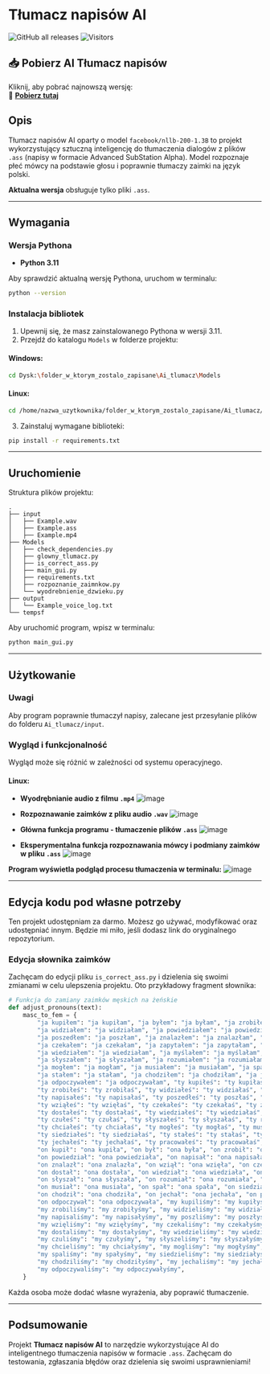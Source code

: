 # Tłumacz napisów AI

![GitHub all releases](https://img.shields.io/github/downloads/MASELKO-95/Tlumacz-napisow-ai/total?style=flat&color=blue)
![Visitors](https://visitor-badge.laobi.icu/badge?page_id=MASELKO-95.Tlumacz-napisow-ai)


## 📥 Pobierz AI Tłumacz napisów

Kliknij, aby pobrać najnowszą wersję:  
🔗 **[Pobierz tutaj](https://github.com/MASELKO-95/Tlumacz-napisow-ai/releases/tag/Ai)**  

## Opis
Tłumacz napisów AI oparty o model `facebook/nllb-200-1.3B` to projekt wykorzystujący sztuczną inteligencję do tłumaczenia dialogów z plików `.ass` (napisy w formacie Advanced SubStation Alpha). Model rozpoznaje płeć mówcy na podstawie głosu i poprawnie tłumaczy zaimki na język polski.

**Aktualna wersja** obsługuje tylko pliki `.ass`.

---

## Wymagania

### Wersja Pythona
- **Python 3.11**

Aby sprawdzić aktualną wersję Pythona, uruchom w terminalu:
```sh
python --version
```

### Instalacja bibliotek

1. Upewnij się, że masz zainstalowanego Pythona w wersji 3.11.
2. Przejdź do katalogu `Models` w folderze projektu:

#### Windows:
```sh
cd Dysk:\folder_w_ktorym_zostalo_zapisane\Ai_tlumacz\Models
```

#### Linux:
```sh
cd /home/nazwa_uzytkownika/folder_w_ktorym_zostalo_zapisane/Ai_tlumacz/Models
```

3. Zainstaluj wymagane biblioteki:
```sh
pip install -r requirements.txt
```

---

## Uruchomienie

Struktura plików projektu:
```
.
├── input
│   ├── Example.wav
│   ├── Example.ass
│   ├── Example.mp4
├── Models
│   ├── check_dependencies.py
│   ├── glowny_tlumacz.py
│   ├── is_correct_ass.py
│   ├── main_gui.py
│   ├── requirements.txt
│   ├── rozpoznanie_zaimnkow.py
│   └── wyodrebnienie_dzwieku.py
├── output
│   └── Example_voice_log.txt
└── tempsf
```

Aby uruchomić program, wpisz w terminalu:
```sh
python main_gui.py
```

---

## Użytkowanie

### Uwagi
Aby program poprawnie tłumaczył napisy, zalecane jest przesyłanie plików do folderu `Ai_tlumacz/input`.

### Wygląd i funkcjonalność
Wygląd może się różnić w zależności od systemu operacyjnego.

#### Linux:
- **Wyodrębnianie audio z filmu `.mp4`**
  ![image](https://github.com/user-attachments/assets/c03c6a58-41eb-4ce2-a743-c53c1088ab7c)

- **Rozpoznawanie zaimków z pliku audio `.wav`**
  ![image](https://github.com/user-attachments/assets/8d3c5820-c8d7-4886-ad7e-a50a311c881b)

- **Główna funkcja programu - tłumaczenie plików `.ass`**
  ![image](https://github.com/user-attachments/assets/1f947924-f36f-40ef-9553-820b2df7abdf)

- **Eksperymentalna funkcja rozpoznawania mówcy i podmiany zaimków w pliku `.ass`**
  ![image](https://github.com/user-attachments/assets/b4bf9c7e-b88f-43a9-b578-e5cce13983b0)

**Program wyświetla podgląd procesu tłumaczenia w terminalu:**
![image](https://github.com/user-attachments/assets/4c743e06-a61d-4648-8768-cccf43ca4584)

---

## Edycja kodu pod własne potrzeby
Ten projekt udostępniam za darmo. Możesz go używać, modyfikować oraz udostępniać innym. Będzie mi miło, jeśli dodasz link do oryginalnego repozytorium.

### Edycja słownika zaimków
Zachęcam do edycji pliku `is_correct_ass.py` i dzielenia się swoimi zmianami w celu ulepszenia projektu. Oto przykładowy fragment słownika:

```python
# Funkcja do zamiany zaimków męskich na żeńskie
def adjust_pronouns(text):
    masc_to_fem = {
        "ja kupiłem": "ja kupiłam", "ja byłem": "ja byłam", "ja zrobiłem": "ja zrobiłam", 
        "ja widziałem": "ja widziałam", "ja powiedziałem": "ja powiedziałam", "ja napisałem": "ja napisałam", 
        "ja poszedłem": "ja poszłam", "ja znalazłem": "ja znalazłam", "ja wziąłem": "ja wzięłam", 
        "ja czekałem": "ja czekałam", "ja zapytałem": "ja zapytałam", "ja dostałem": "ja dostałam", 
        "ja wiedziałem": "ja wiedziałam", "ja myślałem": "ja myślałam", "ja czułem": "ja czułam", 
        "ja słyszałem": "ja słyszałam", "ja rozumiałem": "ja rozumiałam", "ja chciałem": "ja chciałam", 
        "ja mogłem": "ja mogłam", "ja musiałem": "ja musiałam", "ja spałem": "ja spałam", "ja siedziałem": "ja siedziałam", 
        "ja stałem": "ja stałam", "ja chodziłem": "ja chodziłam", "ja jechałem": "ja jechałam", "ja pracowałem": "ja pracowałam", 
        "ja odpoczywałem": "ja odpoczywałam", "ty kupiłeś": "ty kupiłaś", "ty byłeś": "ty byłaś", 
        "ty zrobiłeś": "ty zrobiłaś", "ty widziałeś": "ty widziałaś", "ty powiedziałeś": "ty powiedziałaś", 
        "ty napisałeś": "ty napisałaś", "ty poszedłeś": "ty poszłaś", "ty znalazłeś": "ty znalazłaś", 
        "ty wziąłeś": "ty wzięłaś", "ty czekałeś": "ty czekałaś", "ty zapytałeś": "ty zapytałaś", 
        "ty dostałeś": "ty dostałaś", "ty wiedziałeś": "ty wiedziałaś", "ty myślałeś": "ty myślałaś", 
        "ty czułeś": "ty czułaś", "ty słyszałeś": "ty słyszałaś", "ty rozumiałeś": "ty rozumiałaś", 
        "ty chciałeś": "ty chciałaś", "ty mogłeś": "ty mogłaś", "ty musiałeś": "ty musiałaś", "ty spałeś": "ty spałaś", 
        "ty siedziałeś": "ty siedziałaś", "ty stałeś": "ty stałaś", "ty chodziłeś": "ty chodziłaś", 
        "ty jechałeś": "ty jechałaś", "ty pracowałeś": "ty pracowałaś", "ty odpoczywałeś": "ty odpoczywałaś", 
        "on kupił": "ona kupiła", "on był": "ona była", "on zrobił": "ona zrobiła", "on widział": "ona widziała", 
        "on powiedział": "ona powiedziała", "on napisał": "ona napisała", "on poszedł": "ona poszła", 
        "on znalazł": "ona znalazła", "on wziął": "ona wzięła", "on czekał": "ona czekała", "on zapytał": "ona zapytała", 
        "on dostał": "ona dostała", "on wiedział": "ona wiedziała", "on myślał": "ona myślała", "on czuł": "ona czuła", 
        "on słyszał": "ona słyszała", "on rozumiał": "ona rozumiała", "on chciał": "ona chciała", "on mógł": "ona mogła", 
        "on musiał": "ona musiała", "on spał": "ona spała", "on siedział": "ona siedziała", "on stał": "ona stała", 
        "on chodził": "ona chodziła", "on jechał": "ona jechała", "on pracował": "ona pracowała", 
        "on odpoczywał": "ona odpoczywała", "my kupiliśmy": "my kupiłyśmy", "my byliśmy": "my byłyśmy", 
        "my zrobiliśmy": "my zrobiłyśmy", "my widzieliśmy": "my widziałyśmy", "my powiedzieliśmy": "my powiedziałyśmy", 
        "my napisaliśmy": "my napisałyśmy", "my poszliśmy": "my poszłyśmy", "my znaleźliśmy": "my znalazłyśmy", 
        "my wzięliśmy": "my wzięłyśmy", "my czekaliśmy": "my czekałyśmy", "my zapytaliśmy": "my zapytałyśmy", 
        "my dostaliśmy": "my dostałyśmy", "my wiedzieliśmy": "my wiedziałyśmy", "my myśleliśmy": "my myślałyśmy", 
        "my czuliśmy": "my czułyśmy", "my słyszeliśmy": "my słyszałyśmy", "my rozumieliśmy": "my rozumiałyśmy", 
        "my chcieliśmy": "my chciałyśmy", "my mogliśmy": "my mogłyśmy", "my musieliśmy": "my musiałyśmy", 
        "my spaliśmy": "my spałyśmy", "my siedzieliśmy": "my siedziałyśmy", "my staliśmy": "my stałyśmy", 
        "my chodziliśmy": "my chodziłyśmy", "my jechaliśmy": "my jechałyśmy", "my pracowaliśmy": "my pracowałyśmy", 
        "my odpoczywaliśmy": "my odpoczywałyśmy", 
    }
```

Każda osoba może dodać własne wyrażenia, aby poprawić tłumaczenie.

---

## Podsumowanie
Projekt **Tłumacz napisów AI** to narzędzie wykorzystujące AI do inteligentnego tłumaczenia napisów w formacie `.ass`. Zachęcam do testowania, zgłaszania błędów oraz dzielenia się swoimi usprawnieniami!

